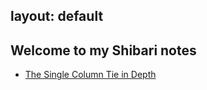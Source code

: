layout: default
---

## Welcome to my Shibari notes ##

  * [The Single Column Tie in Depth](https://rationaldom.com/shibari/notes_sct.html)
